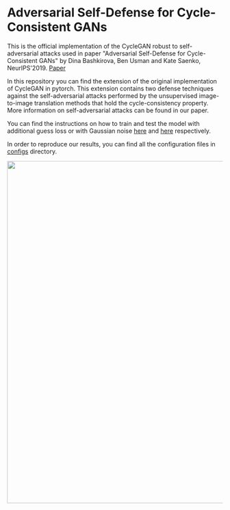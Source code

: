 

# Adversarial Self-Defense for Cycle-Consistent GANs
This is the official implementation of the CycleGAN robust to self-adversarial attacks
used in paper "Adversarial Self-Defense for Cycle-Consistent GANs" by Dina Bashkirova, Ben Usman and Kate Saenko, NeurIPS'2019.
[Paper](https://papers.nips.cc/paper/2019/file/b83aac23b9528732c23cc7352950e880-Paper.pdf)

In this repository you can find the extension of the original 
implementation of CycleGAN in pytorch. This extension contains 
two defense techniques against the self-adversarial attacks 
performed by the unsupervised image-to-image translation methods 
that hold the cycle-consistency property. 
More information on self-adversarial attacks can be found in 
our paper. 

You can find the instructions on how to train and test the model 
with additional guess loss or with Gaussian noise 
[here](docs/howto_guess.md) and [here](docs/howto_noisy.md) 
respectively.

In order to reproduce our results, you can find all the configuration
 files in [configs](configs) directory.
 
<img src='imgs/gta2segm_guess.png' align="center" width=800>



